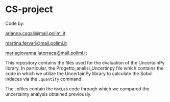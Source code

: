 # CS-project


Code by:

arianna.cagali@mail.polimi.it

martina.fervari@mail.polimi.it

mariagiovanna.latorraca@mail.polimi.it


This repository contains the files used for the evaluation of the UncertainPy library. 
In particular, the Progetto_analisi_Uncertinpy file which contains the code in which we utilize the UncertainPy library to
calculate the Sobol indeces via the ` .quantify ` command. 

The ` .m `files contain the ` MatLab ` code through which we compared the uncertainty analysis obtained previously. 
